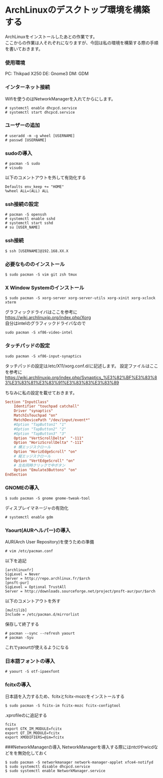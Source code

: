 # ArchLinuxのデスクトップ環境を構築する
ArchLinuxをインストールしたあとの作業です。  
ここからの作業は人それぞれになりますが、今回は私の環境を構築する際の手順を書いておきます。
### 使用環境
PC: Thikpad X250
DE: Gnome3
DM: GDM

### インターネット接続
Wifiを使うのはNetworkManagerを入れてからにします。

```
# systemctl enable dhcpcd.service
# systemctl start dhcpcd.service
```
### ユーザーの追加

```
# useradd -m -g wheel [USERNAME]
# passwd [USERNAME]
```

### sudoの導入

```
# pacman -S sudo
# visudo
```
以下のコメントアウトを外して有効化する

```  
Defaults env_keep += "HOME"  
%wheel ALL=(ALL) ALL
```
### ssh接続の設定

```
# pacman -S openssh
# systemctl enable sshd
# systemctl start sshd
# su [USER_NAME]
```

### ssh接続

```
$ ssh [USERNAME]@192.168.XX.X
```
### 必要なもののインストール

```
$ sudo pacman -S vim git zsh tmux
```

### X Window Systemのインストール

```
$ sudo pacman -S xorg-server xorg-server-utils xorg-xinit xorg-xclock xterm
```
グラフィックドライバはここを参考に  
https://wiki.archlinuxjp.org/index.php/Xorg  
自分はintelのグラフィックドライバなので

```
sudo pacman -S xf86-video-intel
```

### タッチパッドの設定

```
sudo pacman -S xf86-input-synaptics
```

タッチパッドの設定は/etc/X11/xorg.conf.d/に記述します。
設定ファイルはここを参考に  
https://wiki.archlinuxjp.org/index.php/Synaptics_%E3%82%BF%E3%83%83%E3%83%81%E3%83%91%E3%83%83%E3%83%89

ちなみに私の設定を載せておきます。  

```10-synaptics.conf
Section "InputClass"
    Identifier "touchpad catchall"
    Driver "synaptics"
    MatchIsTouchpad "on"
    MatchDevicePath "/dev/input/event*"
    #Option "TapButton1" "1"
    #Option "TapButton2" "2"
    #Option "TapButton3" "3"
    Option "VertScrollDelta"  "-111"
    Option "HorizScrollDelta" "-111"
    # 横エッジスクロール
    Option "HorizEdgeScroll" "on"
    # 縦エッジスクロール
    Option "VertEdgeScroll" "on"
    # 左右同時クリックで中ボタン
    Option "Emulate3Buttons" "on"
EndSection
```


### GNOMEの導入

``` 
$ sudo pacman -S gnome gnome-tweak-tool
```

ディスプレイマネージャの有効化

```
# systemctl enable gdm
```



### Yaourt(AURヘルパー)の導入
AUR(Arch User Repository)を使うための準備

```
# vim /etc/pacman.conf
```
以下を追記

```
[archlinuxfr]
SigLevel = Never
Server = http://repo.archlinux.fr/$arch
[pnsft-pur]
SigLevel = Optional TrustAll
Server = http://downloads.sourceforge.net/project/pnsft-aur/pur/$arch
```
以下のコメントアウトを外す

```
[multilib]
Include = /etc/pacman.d/mirrorlist
```
保存して終了する

```
# pacman --sync --refresh yaourt
# pacman -Syu
```
これでyaourtが使えるようになる

### 日本語フォントの導入
```
# yaourt -S otf-ipaexfont
```

### fcitxの導入
日本語を入力するため、fcitxとfcitx-mozcをインストールする

``` 
$ sudo pacman -S fcitx-im fcitx-mozc fcitx-configtool
```

.xprofileのに追記する

``` .xprofile
fcitx
export GTK_IM_MODULE=fcitx
export QT_IM_MODULE=fcitx
export XMODIFIERS=@im=fcitx
```

###NetworkManagerの導入
NetworkManagerを導入する際にはntctlやwicdなどをを無効化しておく

```
$ sudo pacman -S networkmanager network-manager-applet xfce4-notifyd
$ sudo systemctl disable dhcpcd.service
$ sudo systemctl enable NetworkManager.service
```
